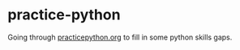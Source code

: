 # practice-python

Going through [practicepython.org](https://www.practicepython.org/) to fill in some python skills gaps.
